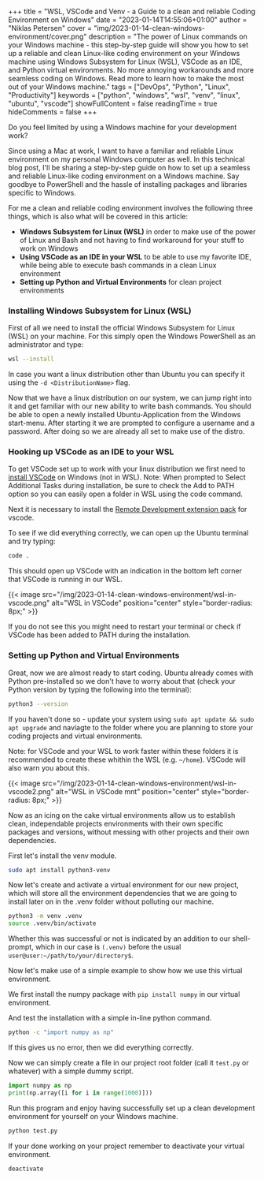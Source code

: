 +++
title = "WSL, VSCode and Venv - a Guide to a clean and reliable Coding Environment on Windows"
date = "2023-01-14T14:55:06+01:00"
author = "Niklas Petersen"
cover = "img/2023-01-14-clean-windows-environment/cover.png"
description = "The power of Linux commands on your Windows machine - this step-by-step guide will show you how to set up a reliable and clean Linux-like coding environment on your Windows machine using Windows Subsystem for Linux (WSL), VSCode as an IDE, and Python virtual environments. No more annoying workarounds and more seamless coding on Windows. Read more to learn how to make the most out of your Windows machine."
tags = ["DevOps", "Python", "Linux", "Productivity"]
keywords = ["python", "windows", "wsl", "venv", "linux", "ubuntu", "vscode"]
showFullContent = false
readingTime = true
hideComments = false
+++

Do you feel limited by using a Windows machine for your development work?

Since using a Mac at work, I want to have a familiar and reliable Linux environment on my personal Windows computer as well. In this technical blog post, I'll be sharing a step-by-step guide on how to set up a seamless and reliable Linux-like coding environment on a Windows machine. Say goodbye to PowerShell and the hassle of installing packages and libraries specific to Windows.

For me a clean and reliable coding environment involves the following three things, which is also what will be covered in this article:
- **Windows Subsystem for Linux (WSL)** in order to make use of the power of Linux and Bash and not having to find workaround for your stuff to work on Windows
- **Using VSCode as an IDE in your WSL** to be able to use my favorite IDE, while being able to execute bash commands in a clean Linux environment
- **Setting up Python and Virtual Environments** for clean project environments

### Installing Windows Subsystem for Linux (WSL)
First of all we need to install the official Windows Subsystem for Linux (WSL) on your machine.
For this simply open the Windows PowerShell as an administrator and type:
```bash
wsl --install
```
In case you want a linux distribution other than Ubuntu you can specify it using the `-d <DistributionName>` flag.

Now that we have a linux distribution on our system, we can jump right into it and get familiar with our new ability to write bash commands.
You should be able to open a newly installed Ubuntu-Application from the Windows start-menu. After starting it we are prompted to configure a username and a password.
After doing so we are already all set to make use of the distro. 

### Hooking up VSCode as an IDE to your WSL
To get VSCode set up to work with your linux distribution we first need to [install VSCode](https://code.visualstudio.com/) on Windows (not in WSL).
Note: When prompted to Select Additional Tasks during installation, be sure to check the Add to PATH option so you can easily open a folder in WSL using the code command.

Next it is necessary to install the [Remote Development extension pack](https://marketplace.visualstudio.com/items?itemName=ms-vscode-remote.vscode-remote-extensionpack) for vscode.

To see if we did everything correctly, we can open up the Ubuntu terminal and try typing:
```bash
code .
```
This should open up VSCode with an indication in the bottom left corner that VSCode is running in our WSL.

{{< image src="/img/2023-01-14-clean-windows-environment/wsl-in-vscode.png" alt="WSL in VSCode" position="center" style="border-radius: 8px;" >}}

If you do not see this you might need to restart your terminal or check if VSCode has been added to PATH during the installation.

### Setting up Python and Virtual Environments
Great, now we are almost ready to start coding. Ubuntu already comes with Python pre-installed so we don't have to worry about that (check your Python version by typing the following into the terminal):
```bash
python3 --version
``` 

If you haven't done so - update your system using `sudo apt update && sudo apt upgrade` and naviagte to the folder where you are planning to store your coding projects and virtual environments.

Note: for VSCode and your WSL to work faster within these folders it is recommended to create these whithin the WSL (e.g. `~/home`). VSCode will also warn you about this.

{{< image src="/img/2023-01-14-clean-windows-environment/wsl-in-vscode2.png" alt="WSL in VSCode mnt" position="center" style="border-radius: 8px;" >}}

Now as an icing on the cake virtual environments allow us to establish clean, independable projects environments with their own specific packages and versions, without messing with other projects and their own dependencies. 

First let's install the venv module.
```bash
sudo apt install python3-venv
```

Now let's create and activate a virtual environment for our new project, which will store all the environment dependencies that we are going to install later on in the .venv folder without polluting our machine.
```bash
python3 -m venv .venv
source .venv/bin/activate
```

Whether this was successful or not is indicated by an addition to our shell-prompt, which in our case is `(.venv)` before the usual ` user@user:~/path/to/your/directory$`.

Now let's make use of a simple example to show how we use this virtual environment.

We first install the numpy package with `pip install numpy` in our virtual environment.

And test the installation with a simple in-line python command.
```bash
python -c "import numpy as np"
```

If this gives us no error, then we did everything correctly.

Now we can simply create a file in our project root folder (call it `test.py` or whatever) with a simple dummy script.
```python
import numpy as np
print(np.array([i for i in range(1000)]))
```

Run this program and enjoy having successfully set up a clean development environment for yourself on your Windows machine.
```bash
python test.py
```

If your done working on your project remember to deactivate your virtual environment.
```bash
deactivate
```

<!-- 
Resources used: 
https://linuxize.com/post/how-to-create-python-virtual-environments-on-ubuntu-18-04/
https://thecodeblogger.com/2020/09/24/wsl-setup-vs-code-for-python-development/
https://code.visualstudio.com/docs/remote/wsl
 -->